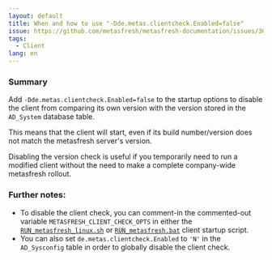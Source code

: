 ```yaml
---
layout: default
title: When and how to use "-Dde.metas.clientcheck.Enabled=false"
issue: https://github.com/metasfresh/metasfresh-documentation/issues/30
tags:
  - Client
lang: en
---
```


### Summary

Add `-Dde.metas.clientcheck.Enabled=false` to the startup options to disable the client from comparing its own version with the version stored in the `AD_System` database table.

This means that the client will start, even if its build number/version does not match the metasfresh server's version.

Disabling the version check is useful if you temporarily need to run a modified client without the need to make a complete company-wide metasfresh rollout.

### Further notes:
- To disable the client check, you can comment-in the commented-out variable `METASFRESH_CLIENT_CHECK_OPTS` in either the
[`RUN_metasfresh_linux.sh`](https://github.com/metasfresh/metasfresh-dist/blob/master/swingui/src/main/resources/RUN_metasfresh_linux.sh) or
[`RUN_metasfresh.bat`](https://github.com/metasfresh/metasfresh-dist/blob/master/swingui/src/main/resources/RUN_metasfresh.bat) client startup script.
- You can also set `de.metas.clientcheck.Enabled` to `'N'` in the `AD_Sysconfig` table in order to globally disable the client check.
